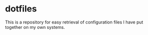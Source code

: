 # dotfiles
This is a repository for easy retrieval of configuration files I have put together on my own systems.
